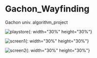 # Gachon_Wayfinding
Gachon univ. algorithm_project

![playstore](https://user-images.githubusercontent.com/15250755/145667934-e4495210-57d5-468b-b1c8-b8391ea057a2.jpg){: width="30%" height="30%"}

![screen1](https://user-images.githubusercontent.com/15250755/145667939-18046a6a-7e59-4f9f-bbec-00a54c324446.jpg){: width="30%" height="30%"}

![screen2](https://user-images.githubusercontent.com/15250755/145667941-b9f6d615-a2ea-4968-aaa8-dfcdb97eaf5b.jpg){: width="30%" height="30%"}
